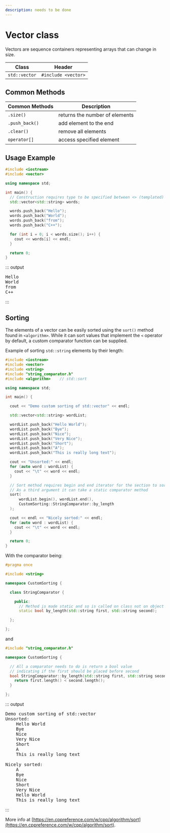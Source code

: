 ```yaml
---
description: needs to be done
---
```


# Vector class

Vectors are sequence containers representing arrays that can change in size.

| Class | Header |
| --- | --- |
| `std::vector` | `#include <vector>` |

## Common Methods

| Common Methods | Description |
| --- | --- |
| `.size()` | returns the number of elements |
| `.push_back()` | add element to the end |
| `.clear()` | remove all elements |
| `operator[]` | access specified element |

## Usage Example

```cpp
#include <iostream>
#include <vector>

using namespace std;

int main() {
  // Construction requires type to be specified between <> (templated)
  std::vector<std::string> words;

  words.push_back("Hello");
  words.push_back("World");
  words.push_back("from");
  words.push_back("C++");

  for (int i = 0; i < words.size(); i++) {
    cout << words[i] << endl;
  }

  return 0;
}
```

::: output
<pre>
Hello
World
from
C++
</pre>
:::

## Sorting

The elements of a vector can be easily sorted using the `sort()` method found in `<algorithm>`. While it can sort values that implement the `<` operator by default, a custom comparator function can be supplied.

Example of sorting `std::string` elements by their length:

```cpp
#include <iostream>
#include <vector>
#include <string>
#include "string_comparator.h"
#include <algorithm>    // std::sort

using namespace std;

int main() {

  cout << "Demo custom sorting of std::vector" << endl;

  std::vector<std::string> wordList;

  wordList.push_back("Hello World");
  wordList.push_back("Bye");
  wordList.push_back("Nice");
  wordList.push_back("Very Nice");
  wordList.push_back("Short");
  wordList.push_back("A");
  wordList.push_back("This is really long text");

  cout << "Unsorted:" << endl;
  for (auto word : wordList) {
    cout << "\t" << word << endl;
  }

  // Sort method requires begin and end iterator for the section to sort
  // As a third argument it can take a static comparator method
  sort(
      wordList.begin(), wordList.end(),
      CustomSorting::StringComparator::by_length
  );

  cout << endl << "Nicely sorted:" << endl;
  for (auto word : wordList) {
    cout << "\t" << word << endl;
  }

  return 0;
}
```

With the comparator being:

```cpp
#pragma once

#include <string>

namespace CustomSorting {

  class StringComparator {

    public:
      // Method is made static and so is called on class not on object
      static bool by_length(std::string first, std::string second);

  };

};
```

and

```cpp
#include "string_comparator.h"

namespace CustomSorting {

  // All a comparator needs to do is return a bool value
  // indicating if the first should be placed before second
  bool StringComparator::by_length(std::string first, std::string second) {
    return first.length() < second.length();
  }

};
```

::: output
<pre>
Demo custom sorting of std::vector
Unsorted:
    Hello World
    Bye
    Nice
    Very Nice
    Short
    A
    This is really long text

Nicely sorted:
    A
    Bye
    Nice
    Short
    Very Nice
    Hello World
    This is really long text
</pre>
:::

More info at [https://en.cppreference.com/w/cpp/algorithm/sort](https://en.cppreference.com/w/cpp/algorithm/sort).